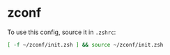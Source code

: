 # zconf

To use this config, source it in `.zshrc`:

```zsh
[ -f ~/zconf/init.zsh ] && source ~/zconf/init.zsh
```
